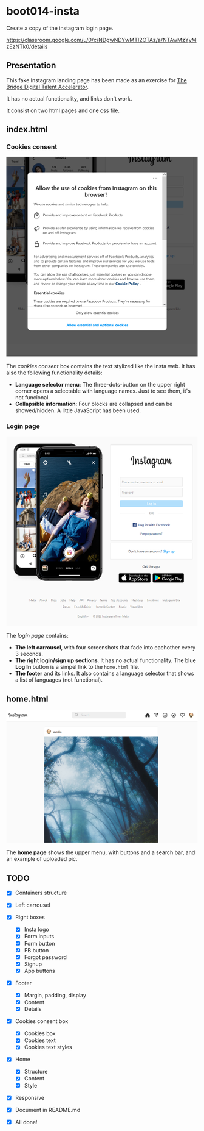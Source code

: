 # boot014-insta

Create a copy of the instagram login page.

https://classroom.google.com/u/0/c/NDgwNDYwMTI2OTAz/a/NTAwMzYyMzEzNTk0/details

## Presentation

This fake Instagram landing page has been made as an exercise for
[The Bridge Digital Talent Accelerator](https://thebridge.tech).

It has no actual functionality, and links don't work.

It consist on two html pages and one css file.

## index.html

### Cookies consent
![cookies consent](/doc/doc-index-1.png)

The *cookies consent* box contains the text stylized like the insta web.
It has also the following functionality details:
* **Language selector menu**: The three-dots-button on the upper right corner
opens a selectable with language names. Just to see them, it's not funcional.
* **Collapsible information**: Four blocks are collapsed and can be
showed/hidden. A little JavaScript has been used.

### Login page
![login page](/doc/doc-index-2.png)

The *login page* contains:
* **The left carrousel**, with four screenshots that fade
into eachother every 3 seconds.
* **The right login/sign up sections**. It has no actual functionality. The blue
**Log In** button is a simpel link to the `home.html` file.
* **The footer** and its links. It also contains a language selector that shows
a list of languages (not functional).

## home.html
![home.html](/doc/doc-index-3.png)

The **home page** shows the upper menu, with buttons and a search bar, and an
example of uploaded pic.

## TODO
 * [x] Containers structure
 * [x] Left carrousel
 * [x] Right boxes
     * [x] Insta logo
     * [x] Form inputs
     * [x] Form button
     * [x] FB button
     * [x] Forgot password
     * [x] Signup
     * [x] App buttons

 * [x] Footer
     * [x] Margin, padding, display
     * [x] Content
     * [x] Details

 * [x] Cookies consent box
     * [x] Cookies box
     * [x] Cookies text
     * [x] Cookies text styles

 * [x] Home
     * [x] Structure
     * [x] Content
     * [x] Style

 * [x] Responsive

 * [x] Document in README.md
 * [x] All done!
